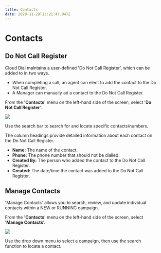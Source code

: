 ```yaml
---
title: Contacts
date: 2020-11-29T13:21:47.047Z
---
```

# Contacts

## Do Not Call Register

Cloud Dial maintains a user-defined 'Do Not Call Register', which can be added to in two ways.

* When completing a call, an agent can elect to add the contact to the Do Not Call Register.
* A Manager can manually ad a contact to the Do Not Call Register.

From the '**Contacts**' menu on the left-hand side of the screen, select '**Do Not Call Register**'.

![](/images/clouddial_donotcall.png)

Use the search bar to search for and locate specific contacts/numbers.

The column headings provide detailed information about each contact on the Do Not Call Register.

* **Name:** The name of the contact.
* **Phone:** The phone number that should not be dialled.
* **Created By:** The person who added the contact to the Do Not Call Register.
* **Created:** The date/time the contact was added to the Do Not Call Register.

## Manage Contacts

'Manage Contacts' allows you to search, review, and update individual contacts within a NEW or RUNNING campaign.

From the '**Contacts**' menu on the left-hand side of the screen, select '**Manage Contacts**'.

![](/images/clouddial_manage_contacts_1.png)

Use the drop down menu to select a campaign, then use the search function to locate a contact.



